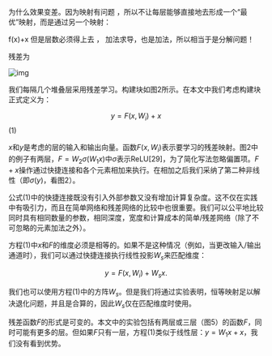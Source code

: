 为什么效果变差。因为映射有问题 ，所以不让每层能够直接地去形成一个“最优”映射，而是通过另一个映射：

f(x)+x    但是层数必须得上去 ， 加法求导，也是加法，所以相当于是分解问题！



残差为

 ![img](https://gss2.bdstatic.com/9fo3dSag_xI4khGkpoWK1HF6hhy/baike/s%3D141/sign=7706116f9c0a304e5622a4fee0c8a7c3/34fae6cd7b899e5185aa5f7f49a7d933c8950db0.jpg) 







我们每隔几个堆叠层采用残差学习。构建块如图2所示。在本文中我们考虑构建块正式定义为：

$$y = F(x, {W_i}) + x$$ (1)

$x$和$y$是考虑的层的输入和输出向量。函数$F(x, {W_i})$表示要学习的残差映射。图2中的例子有两层，$F = W_2 \sigma(W_1x)$中$\sigma$表示ReLU[29]，为了简化写法忽略偏置项。$F + x$操作通过快捷连接和各个元素相加来执行。在相加之后我们采纳了第二种非线性（即$\sigma(y)$，看图2）。

公式(1)中的快捷连接既没有引入外部参数又没有增加计算复杂度。这不仅在实践中有吸引力，而且在简单网络和残差网络的比较中也很重要。我们可以公平地比较同时具有相同数量的参数，相同深度，宽度和计算成本的简单/残差网络（除了不可忽略的元素加法之外）。

方程(1)中$x$和$F$的维度必须是相等的。如果不是这种情况（例如，当更改输入/输出通道时），我们可以通过快捷连接执行线性投影$W_s$来匹配维度：

$$y = F(x, {W_i }) + W_sx.$$

我们也可以使用方程(1)中的方阵$W_s$。但是我们将通过实验表明，恒等映射足以解决退化问题，并且是合算的，因此$W_s$仅在匹配维度时使用。

残差函数$F$的形式是可变的。本文中的实验包括有两层或三层（图5）的函数$F$，同时可能有更多的层。但如果$F$只有一层，方程(1)类似于线性层：$y = W_1x + x$，我们没有看到优势。


